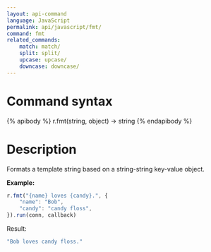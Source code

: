 ```yaml
---
layout: api-command
language: JavaScript
permalink: api/javascript/fmt/
command: fmt
related_commands:
    match: match/
    split: split/
    upcase: upcase/
    downcase: downcase/
---
```


# Command syntax #

{% apibody %}
r.fmt(string, object) &rarr; string
{% endapibody %}

# Description #

Formats a template string based on a string-string key-value object.

__Example:__

```js
r.fmt("{name} loves {candy}.", {
    "name": "Bob",
    "candy": "candy floss",
}).run(conn, callback)
```

Result:

```js
"Bob loves candy floss."
```
